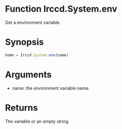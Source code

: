 # Function Irccd.System.env

Get a environment variable.

# Synopsis

```javascript
home = Irccd.System.env(name)
```

# Arguments

- name: the environment variable name.

# Returns

The variable or an empty string.
